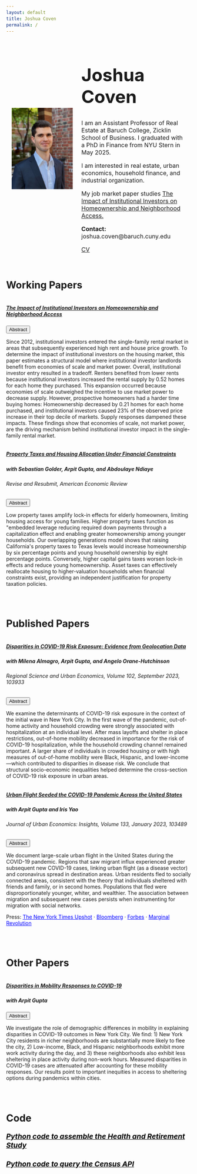 ```yaml
---
layout: default
title: Joshua Coven
permalink: /
---
```

<link rel="stylesheet" href="https://cdnjs.cloudflare.com/ajax/libs/font-awesome/6.0.0-beta3/css/all.min.css">
<div class="home-container" style="display: flex; flex-wrap: wrap; justify-content: space-between; align-items: center; padding: 0 15px;">
    <!-- Image Container -->
    <div class="home-image" style="width: 35%; text-align: center;">
        <img src="/images/author.jpg" alt="Yours Truly" class="img-fluid" style="max-width: 100%; height: auto;">
    </div>
    <!-- Text Container -->
    <div class="home-text" style="width: 60%; text-align: left;">
        <h1 class="custom-color" style="font-size: 36pt;">Joshua Coven</h1>
        <p style="font-size: 12pt;">I am an Assistant Professor of Real Estate at Baruch College, Zicklin School of Business. I graduated with a PhD in Finance from NYU Stern in May 2025.</p>
        <p style="font-size: 12pt;">I am interested in real estate, urban economics, household finance, and industrial organization.</p>
        <p style="font-size: 12pt;">My job market paper studies <a href="{{site.url}}/assets/JoshuaCovenJMP.pdf" class="custom-link">The Impact of Institutional Investors on Homeownership and Neighborhood Access.</a></p>
        <p style="font-size: 12pt;"><strong>Contact:</strong> joshua.coven@baruch.cuny.edu</p>
        <p style="font-size: 12pt;"><a href="{{site.url}}/assets/CVJoshuaCoven.pdf" class="custom-link">CV</a></p>
    </div>
</div>
<div id="Papers"></div>
<br>
<h1 style="font-size: 20pt;">Working Papers</h1>
<div class="row card-row" style="display: flex; flex-wrap: wrap; justify-content: center">
    <div class="card" style="width: 100%; ">
        <div class="card-body">
            <h5 class="card-title">
                <a href="{{site.url}}/assets/JoshuaCovenJMP.pdf" class="custom-link-nounderline">
                    The Impact of Institutional Investors on Homeownership and Neighborhood Access
                </a>
            </h5>
            <button class="drawer-toggle" onclick="toggleDrawer('abstract1')">Abstract <span class="caret" id="caret-abstract1"><i class="fas fa-caret-down"></i></span></button>
            <div class="drawer" id="abstract1">
                <p class="card-text">Since 2012, institutional investors entered the single-family rental market in areas that subsequently experienced high rent and house price growth. To determine the impact of institutional investors on the housing market, this paper estimates a structural model where institutional investor landlords benefit from economies of scale and market power. Overall, institutional investor entry resulted in a tradeoff. Renters benefited from lower rents because institutional investors increased the rental supply by 0.52 homes for each home they purchased. This expansion occurred because economies of scale outweighed the incentive to use market power to decrease supply. However, prospective homeowners had a harder time buying homes: Homeownership decreased by 0.21 homes for each home purchased, and institutional investors caused 23% of the observed price increase in their top decile of markets. Supply responses dampened these impacts. These findings show that economies of scale, not market power, are the driving mechanism behind institutional investor impact in the single-family rental market.</p>
            </div>
        </div>
    </div>
</div>
<div class="row card-row" style="display: flex; flex-wrap: wrap; justify-content: center; margin-bottom: 15px;">
    <div class="card" style="width: 100%;">
        <div class="card-body">
            <h5 class="card-title">
                <a href="https://papers.ssrn.com/sol3/papers.cfm?abstract_id=4880480" class="custom-link-nounderline">
                    Property Taxes and Housing Allocation Under Financial Constraints
                </a>
            </h5>
            <h5>with Sebastian Golder, Arpit Gupta, and Abdoulaye Ndiaye</h5>
            <h6>Revise and Resubmit, American Economic Review</h6>
            <button class="drawer-toggle" onclick="toggleDrawer('abstract2')">Abstract <span class="caret" id="caret-abstract2"><i class="fas fa-caret-down"></i></span></button>
            <div class="drawer" id="abstract2">
                <p class="card-text">Low property taxes amplify lock-in effects for elderly homeowners, limiting housing access for young families. Higher property taxes function as "embedded leverage reducing required down payments through a capitalization effect and enabling greater homeownership among younger households. Our overlapping generations model shows that raising California's property taxes to Texas levels would increase homeownership by six percentage points and young household ownership by eight percentage points. Conversely, higher capital gains taxes worsen lock-in effects and reduce young homeownership. Asset taxes can effectively reallocate housing to higher-valuation households when financial constraints exist, providing an independent justification for property taxation policies.</p>
            </div>
        </div>
    </div>
</div>
<br>
<h1 style="font-size: 20pt">Published Papers</h1>
<div class="row card-row" style="display: flex; flex-wrap: wrap; justify-content: center;">
    <div class="card" style="width: 100%;">
        <div class="card-body">
            <h5 class="card-title">
                <a href="https://www.sciencedirect.com/science/article/pii/S0166046223000686" class="custom-link-nounderline">
                    Disparities in COVID-19 Risk Exposure: Evidence from Geolocation Data
                </a>
            </h5>
            <h5>with Milena Almagro, Arpit Gupta, and Angelo Orane-Hutchinson</h5>
            <h6>Regional Science and Urban Economics, Volume 102, September 2023, 103933</h6>
            <button class="drawer-toggle" onclick="toggleDrawer('abstract3')">Abstract <span class="caret" id="caret-abstract3"><i class="fas fa-caret-down"></i></span></button>
            <div class="drawer" id="abstract3">
                <p class="card-text">We examine the determinants of COVID-19 risk exposure in the context of the initial wave in New York City. In the first wave of the pandemic, out-of-home activity and household crowding were strongly associated with hospitalization at an individual level. After mass layoffs and shelter in place restrictions, out-of-home mobility decreased in importance for the risk of COVID-19 hospitalization, while the household crowding channel remained important. A larger share of individuals in crowded housing or with high measures of out-of-home mobility were Black, Hispanic, and lower-income—which contributed to disparities in disease risk. We conclude that structural socio-economic inequalities helped determine the cross-section of COVID-19 risk exposure in urban areas.</p>
            </div>
        </div>
    </div>
</div>
<div class="row card-row" style="display: flex; flex-wrap: wrap; justify-content: center; margin-bottom: 15px;">
    <div class="card" style="width: 100%;">
        <div class="card-body">
            <h5 class="card-title">
                <a href="https://www.sciencedirect.com/science/article/pii/S0094119022000663" class="custom-link-nounderline">
                    Urban Flight Seeded the COVID-19 Pandemic Across the United States
                </a>
            </h5>
            <h5>with Arpit Gupta and Iris Yao</h5>
            <h6>Journal of Urban Economics: Insights, Volume 133, January 2023, 103489</h6>
            <button class="drawer-toggle" onclick="toggleDrawer('abstract4')">Abstract <span class="caret" id="caret-abstract4"><i class="fas fa-caret-down"></i></span></button>
            <div class="drawer" id="abstract4">
                <p class="card-text">We document large-scale urban flight in the United States during the COVID-19 pandemic. Regions that saw migrant influx experienced greater subsequent new COVID-19 cases, linking urban flight (as a disease vector) and coronavirus spread in destination areas. Urban residents fled to socially connected areas, consistent with the theory that individuals sheltered with friends and family, or in second homes. Populations that fled were disproportionately younger, whiter, and wealthier. The association between migration and subsequent new cases persists when instrumenting for migration with social networks.</p>
                <p>Press:  
                    <a href="https://www.nytimes.com/interactive/2020/05/15/upshot/who-left-new-york-coronavirus.html" style="color: blue">The New York Times Upshot</a> · 
                    <a href="https://www.bloomberg.com/news/articles/2020-08-14/nyc-crime-spike-is-last-straw-pushing-anxious-residents-to-flee" style="color: blue">Bloomberg</a> · 
                    <a href="https://www.forbes.com/sites/williamhaseltine/2020/12/21/urban-flight-due-to-covid-19-is-temporary-not-permanent/?sh=6ab583d84cd5" style="color: blue">Forbes</a> · 
                    <a href="https://marginalrevolution.com/marginalrevolution/2020/04/escape-from-new-york.html" style="color: blue">Marginal Revolution</a>
                </p>
            </div>
        </div>
    </div>
</div>
<br>
<h1 style="font-size: 20pt">Other Papers</h1>
<div class="row card-row" style="display: flex; flex-wrap: wrap; justify-content: center; margin-bottom: 15px;">
    <div class="card" style="width: 100%;">
        <div class="card-body">
            <h5 class="card-title">
                <a href="https://static1.squarespace.com/static/56086d00e4b0fb7874bc2d42/t/5ebf201183c6f016ca3abd91/1589583893816/DemographicCovid.pdf" class="custom-link-nounderline">
                    Disparities in Mobility Responses to COVID-19
                </a>
            </h5>
            <h5>with Arpit Gupta</h5>
            <button class="drawer-toggle" onclick="toggleDrawer('abstract6')">Abstract <span class="caret" id="caret-abstract6"><i class="fas fa-caret-down"></i></span></button>
            <div class="drawer" id="abstract6">
                <p class="card-text">We investigate the role of demographic differences in mobility in explaining disparities in COVID-19 outcomes in New York City. We find: 1) New York City residents in richer neighborhoods are substantially more likely to flee the city, 2) Low-income, Black, and Hispanic neighborhoods exhibit more work activity during the day, and 3) these neighborhoods also exhibit less sheltering in place activity during non-work hours. Measured disparities in COVID-19 cases are attenuated after accounting for these mobility responses. Our results point to important inequities in access to sheltering options during pandemics within cities.</p>
            </div>
        </div>
    </div>
</div>
<br>
<div id="Code"></div>

<h1 style="font-size: 20pt">Code</h1>
<div class="row" style="width: 100%;">
    <div style="width: 100%;">
        <h5 style="font-size: 1rem">
            <a href="https://github.com/joshuacoven/HRS_Assembly" style="color: black; font-size: 1.2rem">Python code to assemble the Health and Retirement Study</a>
        </h5>
    </div>
</div>

<div class="row" style="width: 100%;">
    <div style="width: 100%;">
        <h5>
            <a href="https://github.com/joshuacoven/Query_The_Census" style="color: black; font-size: 1.2rem">Python code to query the Census API</a>
        </h5>
    </div>
</div>

 <script src="scripts/scripts.js"></script>